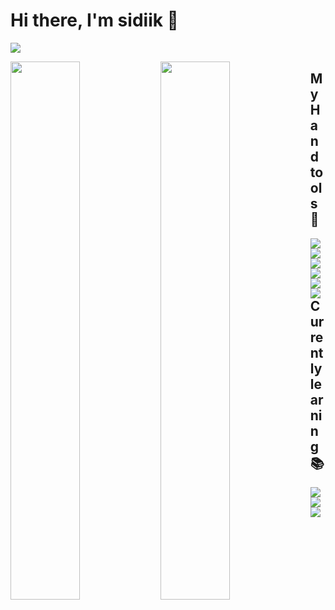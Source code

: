 # Hi there, I'm sidiik 🙋

![](https://komarev.com/ghpvc/?username=your-github-sidiik&color=blueviolet&style=flat-square)

<img align="left" width="47%" src="https://github-readme-stats.vercel.app/api?username=sidiik&show_icons=true&theme=cobalt" />
<img align="left" width="47%" src="https://github-readme-stats.vercel.app/api/top-langs/?username=sidiik&layout=compact" />

## My Hand tools 🔧
<img src="https://img.shields.io/badge/javascript-%23323330.svg?style=for-the-badge&logo=javascript&logoColor=%23F7DF1E" align="left"  />
<img src="https://img.shields.io/badge/react-%2320232a.svg?style=for-the-badge&logo=react&logoColor=%2361DAFB" align="left"  />
<img src="https://img.shields.io/badge/node.js-6DA55F?style=for-the-badge&logo=node.js&logoColor=white" align="left"  />
<img src="https://img.shields.io/badge/express.js-%23404d59.svg?style=for-the-badge&logo=express&logoColor=%2361DAFB" align="left"  />
<img src="https://img.shields.io/badge/Prisma-3982CE?style=for-the-badge&logo=Prisma&logoColor=white" align="left"  />
<img src="https://img.shields.io/badge/postgres-%23316192.svg?style=for-the-badge&logo=postgresql&logoColor=white" align="left"  />
<br />

## Currently learning 📚
<img src="https://img.shields.io/badge/typescript-%23007ACC.svg?style=for-the-badge&logo=typescript&logoColor=white" align="left"  />
<img src="https://img.shields.io/badge/Next-black?style=for-the-badge&logo=next.js&logoColor=white"  align="left" />
<img src="https://img.shields.io/badge/AWS-%23FF9900.svg?style=for-the-badge&logo=amazon-aws&logoColor=white" align="left" />
